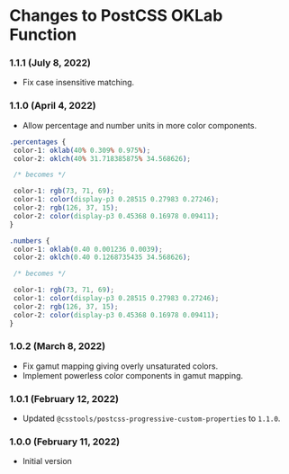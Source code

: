 # Changes to PostCSS OKLab Function

### 1.1.1 (July 8, 2022)

- Fix case insensitive matching.

### 1.1.0 (April 4, 2022)

- Allow percentage and number units in more color components.

```css
.percentages {
 color-1: oklab(40% 0.309% 0.975%);
 color-2: oklch(40% 31.718385875% 34.568626);

 /* becomes */

 color-1: rgb(73, 71, 69);
 color-1: color(display-p3 0.28515 0.27983 0.27246);
 color-2: rgb(126, 37, 15);
 color-2: color(display-p3 0.45368 0.16978 0.09411);
}

.numbers {
 color-1: oklab(0.40 0.001236 0.0039);
 color-2: oklch(0.40 0.1268735435 34.568626);

 /* becomes */

 color-1: rgb(73, 71, 69);
 color-1: color(display-p3 0.28515 0.27983 0.27246);
 color-2: rgb(126, 37, 15);
 color-2: color(display-p3 0.45368 0.16978 0.09411);
}
```

### 1.0.2 (March 8, 2022)

- Fix gamut mapping giving overly unsaturated colors.
- Implement powerless color components in gamut mapping.

### 1.0.1 (February 12, 2022)

- Updated `@csstools/postcss-progressive-custom-properties` to `1.1.0`.

### 1.0.0 (February 11, 2022)

- Initial version

